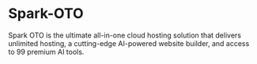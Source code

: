 # Spark-OTO
Spark OTO is the ultimate all-in-one cloud hosting solution that delivers unlimited hosting, a cutting-edge AI-powered website builder, and access to 99 premium AI tools.
